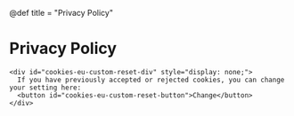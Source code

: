 @def title = "Privacy Policy"

# Privacy Policy

~~~
<div id="cookies-eu-custom-reset-div" style="display: none;">
  If you have previously accepted or rejected cookies, you can change your setting here:
  <button id="cookies-eu-custom-reset-button">Change</button>
</div>
~~~

